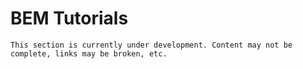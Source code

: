 # BEM Tutorials

```{warning}
This section is currently under development. Content may not be complete, links may be broken, etc.
```

```{tableofcontents}
```